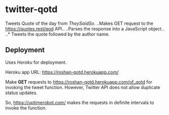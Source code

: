 # twitter-qotd
Tweets Quote of the day from *TheySaidSo*.
..Makes GET request to the https://quotes.rest/qod API..
..Parses the response into a JavaScript object..
..* Tweets the quote followed by the author name.

## Deployment
Uses *Heroku* for deployment.

Heroku app URL: https://roshan-qotd.herokuapp.com/

Make **GET** requests to https://roshan-qotd.herokuapp.com/of_qotd for invoking the tweet function. 
However, Twitter API does not allow duplicate status updates.

So, https://uptimerobot.com/ makes the requests in definite intervals to invoke the function.



